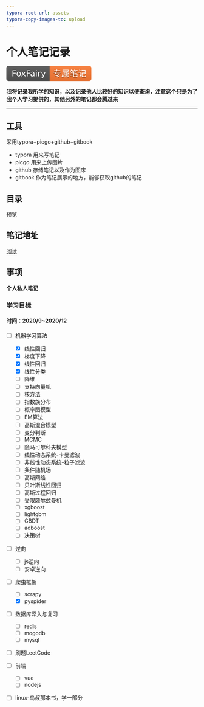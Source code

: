 ```yaml
---
typora-root-url: assets
typora-copy-images-to: upload
---
```


# 个人笔记记录

[![图片的语法](assets/FoxFairy-%E4%B8%93%E5%B1%9E%E7%AC%94%E8%AE%B0-orange.svg)](https://thefoxfairy.gitbook.io)

**我将记录我所学的知识，以及记录他人比较好的知识以便查询，注意这个只是为了我个人学习提供的，其他另外的笔记都会腾过来**

---

## 工具

采用typora+picgo+github+gitbook

* typora 用来写笔记
* picgo 用来上传图片
* github 存储笔记以及作为图床
* gitbook 作为笔记展示的地方，能够获取github的笔记

## 目录

[预览](./SUMMARY.md)

## 笔记地址

[阅读](https://thefoxfairy.gitbook.io/)

## 事项

**个人私人笔记**

### 学习目标

#### 时间：2020/9~2020/12

* [ ] 机器学习算法
   * [x] 线性回归
   * [x] 梯度下降
   * [x] 线性回归
   * [x] 线性分类
   * [ ] 降维
   * [ ] 支持向量机
   * [ ] 核方法
   * [ ] 指数族分布
   * [ ] 概率图模型
   * [ ] EM算法
   * [ ] 高斯混合模型
   * [ ] 变分判断
   * [ ] MCMC
   * [ ] 隐马可尔科夫模型
   * [ ] 线性动态系统-卡曼滤波
   * [ ] 非线性动态系统-粒子滤波
   * [ ] 条件随机场
   * [ ] 高斯网络
   * [ ] 贝叶斯线性回归
   * [ ] 高斯过程回归
   * [ ] 受限颇尔兹曼机
   * [ ] xgboost
   * [ ] lightgbm
   * [ ] GBDT
   * [ ] adboost
   * [ ] 决策树
* [ ] 逆向
	* [ ] js逆向
	* [ ] 安卓逆向
* [ ] 爬虫框架
	* [ ] scrapy
	* [x] pyspider
* [ ] 数据库深入与复习
   * [ ] redis
   * [ ] mogodb
   * [ ] mysql
* [ ] 刷题LeetCode
* [ ] 前端
   * [ ] vue
   * [ ] nodejs
* [ ] linux-鸟叔那本书，学一部分

